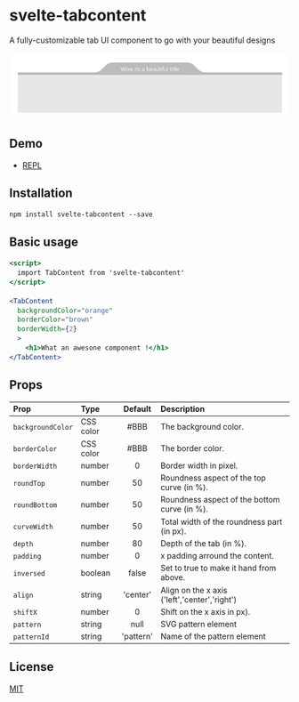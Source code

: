 # svelte-tabcontent

A fully-customizable tab UI component to go with your beautiful designs

![screenshot](https://github.com/zogs/svelte-tabcontent/blob/main/screenshot.png?raw=true)

## Demo

- [REPL](https://svelte.dev/repl/178e44cfd4104cb28d51070a703d5c29?version=3.46.4)

## Installation

```shell
npm install svelte-tabcontent --save
```

## Basic usage

```jsx
<script>
  import TabContent from 'svelte-tabcontent'
</script>

<TabContent
  backgroundColor="orange"
  borderColor="brown"
  borderWidth={2}
  >
    <h1>What an awesone component !</h1>
</TabContent>
```

## Props

| Prop               | Type                                | Default | Description                                                                                                                                                                                                                                                                                                 |
| :----------------- | :---------------------------------- | :------: | :---------------------------------------------------------------------------------------------------------------------------------------------------------------------------------------------------------------------------------------------------------------------------------------------------------- |
| `backgroundColor` | CSS color |    #BBB     | The background color. |
| `borderColor` | CSS color |   #BBB       | The border color. |
| `borderWidth` | number |    0     | Border width in pixel. |
| `roundTop` | number |     50     | Roundness aspect of the top curve (in %).  |
| `roundBottom` | number |    50      | Roundness aspect of the bottom curve (in %). |
| `curveWidth` | number |   50       | Total width of the roundness part (in px). |
| `depth` | number |    80     | Depth of the tab (in %). |
| `padding` | number |      0    | x padding arround the content. |
| `inversed` | boolean |    false      | Set to true to make it hand from above. |
| `align` | string |    'center'      | Align on the x axis ('left','center','right') |
| `shiftX` | number |   0       | Shift on the x axis in px). |
| `pattern` | string |      null    | SVG pattern element
| `patternId` | string |    'pattern'      | Name of the pattern element |

## License

[MIT](https://github.com/zogs/svelte-tabcontent/blob/master/LICENSE)
